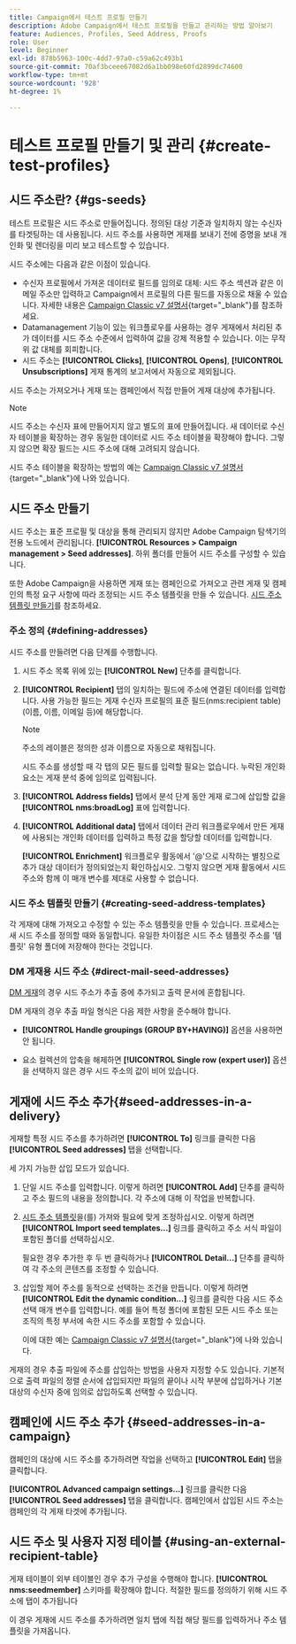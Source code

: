```yaml
---
title: Campaign에서 테스트 프로필 만들기
description: Adobe Campaign에서 테스트 프로필을 만들고 관리하는 방법 알아보기
feature: Audiences, Profiles, Seed Address, Proofs
role: User
level: Beginner
exl-id: 878b5963-100c-4dd7-97a0-c59a62c493b1
source-git-commit: 70af3bceee67082d6a1bb098e60fd2899dc74600
workflow-type: tm+mt
source-wordcount: '928'
ht-degree: 1%

---
```


# 테스트 프로필 만들기 및 관리 {#create-test-profiles}

## 시드 주소란? {#gs-seeds}

테스트 프로필은 시드 주소로 만들어집니다. 정의된 대상 기준과 일치하지 않는 수신자를 타겟팅하는 데 사용됩니다. 시드 주소를 사용하면 게재를 보내기 전에 증명을 보내 개인화 및 렌더링을 미리 보고 테스트할 수 있습니다.

시드 주소에는 다음과 같은 이점이 있습니다.

* 수신자 프로필에서 가져온 데이터로 필드를 임의로 대체: 시드 주소 섹션과 같은 이메일 주소만 입력하고 Campaign에서 프로필의 다른 필드를 자동으로 채울 수 있습니다. 자세한 내용은 [Campaign Classic v7 설명서](https://experienceleague.adobe.com/docs/campaign-classic/using/sending-messages/using-seed-addresses/use-case--selecting-seed-addresses-on-criteria.html){target="_blank"}를 참조하세요.
* Datamanagement 기능이 있는 워크플로우를 사용하는 경우 게재에서 처리된 추가 데이터를 시드 주소 수준에서 입력하여 값을 강제 적용할 수 있습니다. 이는 무작위 값 대체를 회피합니다.
* 시드 주소는 **[!UICONTROL Clicks]**, **[!UICONTROL Opens]**, **[!UICONTROL Unsubscriptions]** 게재 통계의 보고서에서 자동으로 제외됩니다.

시드 주소는 가져오거나 게재 또는 캠페인에서 직접 만들어 게재 대상에 추가됩니다.

>[!NOTE]
>
>시드 주소는 수신자 표에 만들어지지 않고 별도의 표에 만들어집니다. 새 데이터로 수신자 테이블을 확장하는 경우 동일한 데이터로 시드 주소 테이블을 확장해야 합니다. 그렇지 않으면 확장 필드는 시드 주소에 대해 고려되지 않습니다.
>
>시드 주소 테이블을 확장하는 방법의 예는 [Campaign Classic v7 설명서](https://experienceleague.adobe.com/docs/campaign-classic/using/sending-messages/using-seed-addresses/use-case--selecting-seed-addresses-on-criteria.html){target="_blank"}에 나와 있습니다.

## 시드 주소 만들기

시드 주소는 표준 프로필 및 대상을 통해 관리되지 않지만 Adobe Campaign 탐색기의 전용 노드에서 관리됩니다. **[!UICONTROL Resources > Campaign management > Seed addresses]**. 하위 폴더를 만들어 시드 주소를 구성할 수 있습니다.

또한 Adobe Campaign을 사용하면 게재 또는 캠페인으로 가져오고 관련 게재 및 캠페인의 특정 요구 사항에 따라 조정되는 시드 주소 템플릿을 만들 수 있습니다. [시드 주소 템플릿 만들기](#creating-seed-address-templates)를 참조하세요.

### 주소 정의 {#defining-addresses}

시드 주소를 만들려면 다음 단계를 수행합니다.

1. 시드 주소 목록 위에 있는 **[!UICONTROL New]** 단추를 클릭합니다.
1. **[!UICONTROL Recipient]** 탭의 일치하는 필드에 주소에 연결된 데이터를 입력합니다. 사용 가능한 필드는 게재 수신자 프로필의 표준 필드(nms:recipient table)(이름, 이름, 이메일 등)에 해당합니다.

   >[!NOTE]
   >
   >주소의 레이블은 정의한 성과 이름으로 자동으로 채워집니다.
   >
   >시드 주소를 생성할 때 각 탭의 모든 필드를 입력할 필요는 없습니다. 누락된 개인화 요소는 게재 분석 중에 임의로 입력됩니다.

1. **[!UICONTROL Address fields]** 탭에서 분석 단계 동안 게재 로그에 삽입할 값을 **[!UICONTROL nms:broadLog]** 표에 입력합니다.

1. **[!UICONTROL Additional data]** 탭에서 데이터 관리 워크플로우에서 만든 게재에 사용되는 개인화 데이터를 입력하고 특정 값을 할당할 데이터를 입력합니다.

   **[!UICONTROL Enrichment]** 워크플로우 활동에서 &#39;@&#39;으로 시작하는 별칭으로 추가 대상 데이터가 정의되었는지 확인하십시오. 그렇지 않으면 게재 활동에서 시드 주소와 함께 이 매개 변수를 제대로 사용할 수 없습니다.

### 시드 주소 템플릿 만들기 {#creating-seed-address-templates}

각 게재에 대해 가져오고 수정할 수 있는 주소 템플릿을 만들 수 있습니다. 프로세스는 새 시드 주소를 정의할 때와 동일합니다. 유일한 차이점은 시드 주소 템플릿 주소를 &#39;템플릿&#39; 유형 폴더에 저장해야 한다는 것입니다.

### DM 게재용 시드 주소 {#direct-mail-seed-addresses}

[DM 게재](../send/direct-mail.md)의 경우 시드 주소가 추출 중에 추가되고 출력 문서에 혼합됩니다.

DM 게재의 경우 추출 파일 형식은 다음 제한 사항을 준수해야 합니다.

* **[!UICONTROL Handle groupings (GROUP BY+HAVING)]** 옵션을 사용하면 안 됩니다.

* 요소 컬렉션의 압축을 해제하면 **[!UICONTROL Single row (expert user)]** 옵션을 선택하지 않은 경우 시드 주소의 값이 비어 있습니다.

## 게재에 시드 주소 추가{#seed-addresses-in-a-delivery}

게재할 특정 시드 주소를 추가하려면 **[!UICONTROL To]** 링크를 클릭한 다음 **[!UICONTROL Seed addresses]** 탭을 선택합니다.

세 가지 가능한 삽입 모드가 있습니다.

1. 단일 시드 주소를 입력합니다.  이렇게 하려면 **[!UICONTROL Add]** 단추를 클릭하고 주소 필드의 내용을 정의합니다. 각 주소에 대해 이 작업을 반복합니다.

1. [시드 주소 템플릿](#creating-seed-address-template)을(를) 가져와 필요에 맞게 조정하십시오. 이렇게 하려면 **[!UICONTROL Import seed templates...]** 링크를 클릭하고 주소 서식 파일이 포함된 폴더를 선택하십시오.

   필요한 경우 추가한 후 두 번 클릭하거나 **[!UICONTROL Detail...]** 단추를 클릭하여 각 주소의 콘텐츠를 조정할 수 있습니다.

1. 삽입할 제어 주소를 동적으로 선택하는 조건을 만듭니다. 이렇게 하려면 **[!UICONTROL Edit the dynamic condition...]** 링크를 클릭한 다음 시드 주소 선택 매개 변수를 입력합니다. 예를 들어 특정 폴더에 포함된 모든 시드 주소 또는 조직의 특정 부서에 속한 시드 주소를 포함할 수 있습니다.

   이에 대한 예는 [Campaign Classic v7 설명서](https://experienceleague.adobe.com/docs/campaign-classic/using/sending-messages/using-seed-addresses/use-case--selecting-seed-addresses-on-criteria.html){target="_blank"}에 나와 있습니다.

게재의 경우 추출 파일에 주소를 삽입하는 방법을 사용자 지정할 수도 있습니다. 기본적으로 출력 파일의 정렬 순서에 삽입되지만 파일의 끝이나 시작 부분에 삽입하거나 기본 대상의 수신자 중에 임의로 삽입하도록 선택할 수 있습니다.

## 캠페인에 시드 주소 추가 {#seed-addresses-in-a-campaign}

캠페인의 대상에 시드 주소를 추가하려면 작업을 선택하고 **[!UICONTROL Edit]** 탭을 클릭합니다.

**[!UICONTROL Advanced campaign settings...]** 링크를 클릭한 다음 **[!UICONTROL Seed addresses]** 탭을 클릭합니다. 캠페인에서 삽입된 시드 주소는 캠페인의 각 게재 타겟에 추가됩니다.

## 시드 주소 및 사용자 지정 테이블 {#using-an-external-recipient-table}

게재 테이블이 외부 테이블인 경우 추가 구성을 수행해야 합니다. **[!UICONTROL nms:seedmember]** 스키마를 확장해야 합니다. 적절한 필드를 정의하기 위해 시드 주소에 탭이 추가됩니다

이 경우 게재에 시드 주소를 추가하려면 일치 탭에 직접 해당 필드를 입력하거나 주소 템플릿을 가져옵니다.

<!--The **nms:seedMember** schema extension is [this section](../../configuration/using/seed-addresses.md).-->
